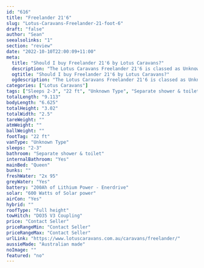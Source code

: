 ```yaml
---
id: "616"
title: "Freelander 21'6"
slug: "Lotus-Caravans-Freelander-21-foot-6"
draft: "false"
author: "Sean"
seealsolinks: "1"
section: "review"
date: "2022-10-10T22:00:09+11:00"
meta:
  title: "Should I buy Freelander 21'6 by Lotus Caravans?"
  description: "The Lotus Caravans Freelander 21'6 is classed as Unknown Type, and sleeps 2-3 people. It is Australian made and comes in at 22 ft. It generally has Separate shower & toilet."
  ogtitle: "Should I buy Freelander 21'6 by Lotus Caravans?"
  ogdescription: "The Lotus Caravans Freelander 21'6 is classed as Unknown Type, and sleeps 2-3 people. It is Australian made and comes in at 22 ft. It generally has Separate shower & toilet."
categories: ["Lotus Caravans"]
tags: ["Sleeps 2-3", "22 ft", "Unknown Type", "Separate shower & toilet", "Full height", "Price Unknown", "Australian made"]
totalLength: "9.113"
bodyLength: "6.625"
totalHeight: "3.02"
totalWidth: "2.5"
tareWeight: ""
atmWeight: ""
ballWeight: ""
footTag: "22 ft"
vanType: "Unknown Type"
sleeps: "2-3"
bathroom: "Separate shower & toilet"
internalBathroom: "Yes"
mainBed: "Queen"
bunks: ""
freshWater: "2x 95"
greyWater: "Yes"
battery: "200Ah of Lithium Power - Enerdrive"
solar: "600 Watts of Solar power"
airCon: "Yes"
hybrid: ""
roofType: "Full height"
towHitch: "DO35 V3 Coupling"
price: "Contact Seller"
priceRangeMin: "Contact Seller"
priceRangeMax: "Contact Seller"
urlLink: "https://www.lotuscaravans.com.au/caravans/freelander/"
aussieMade: "Australian made"
noImage: ""
featured: "no"
---
```

